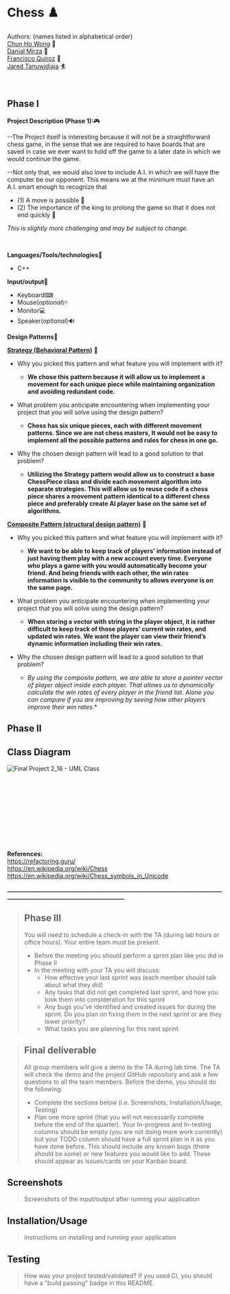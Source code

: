 
# Chess  :chess_pawn:

  Authors: (names listed in alphabetical order)<br />
[Chun Ho Wong](https://github.com/cwong165) :space_invader:  <br />
[Danial Mirza](https://github.com/danialmirza99) :wolf: <br />
[Francisco Quiroz](https://github.com/FrankyQuiroz01) :japanese_goblin: <br />
[Jared Tanuwidjaja](https://github.com/matchasaur) 🏄 <br />
 
<br />

## Phase I
**Project Description (Phase 1):**:video_game:

--The Project itself is interesting because it will not be a straightforward chess game, in the sense that we are required to have boards that are saved in case we ever want to hold off the game to a later date in which we would continue the game. 

--Not only that, we would also love to include A.I. in which we will have the computer be our opponent. This means we at the minimum must have an A.I. smart enough to recognize that
 - (1) A move is possible 🚶
 - (2) The importance of the king to prolong the game so that it does not end quickly 👑

*This is slightly more challenging and may be subject to change.*


<br />

**Languages/Tools/technologies**🧰
   * C++


**Input/output**:robot: 
  * Keyboard⌨
  * Mouse(*optional*)🖱
  * Monitor💻
  * Speaker(*optional*)🔊

**Design Patterns**🔋


[**Strategy (Behavioral Pattern)**](https://refactoring.guru/design-patterns/strategy) :speech_balloon:

- Why you picked this pattern and what feature you will implement with it?
   
  -  **We chose this pattern because it will allow us to implement a movement for each unique piece while maintaining organization and avoiding redundant code.**
    

-   What problem you anticipate encountering when implementing your project that you will solve using the design pattern?
    

    -  **Chess has six unique pieces, each with different movement patterns. Since we are not chess masters, It would not be easy to implement all the possible patterns and rules for chess in one go.**
    

-   Why the chosen design pattern will lead to a good solution to that problem?
    

    -   **Utilizing the Strategy pattern would allow us to construct a base ChessPiece class and divide each movement algorithm into separate strategies. This will allow us to reuse code if a chess piece shares a movement pattern identical to a different chess piece and preferably create AI player base on the same set of algorithms.**

[**Composite Pattern (structural design pattern)**](https://refactoring.guru/design-patterns/composite) :speech_balloon:

- Why you picked this pattern and what feature you will implement with it?
   
  -  **We want to be able to keep track of players’ information instead of just having them play with a new account every time. Everyone who plays a game with you would automatically become your friend. And being friends with each other, the win rates information is visible to the community to allows everyone is on the same page.**
    

-   What problem you anticipate encountering when implementing your project that you will solve using the design pattern?
    

    - **When storing a vector with string in the player object, it is rather difficult to keep track of those players’ current win rates, and updated win rates. We want the player can view their friend’s dynamic information including their win rates.**
    

-   Why the chosen design pattern will lead to a good solution to that problem?
    

    -  **By using the composite pattern, we are able to store a pointer* vector of player object inside each player. That allows us to dynamically calculate the win rates of every player in the friend list. Alone you can compare if you are improving by seeing how other players improve their win rates.** 


## Phase II
## Class Diagram
![Final Project 2_16 - UML Class](https://user-images.githubusercontent.com/77028662/108159935-e985c800-709c-11eb-88be-f719e1cff974.jpeg)










  <br />
  <br />
  <br />
  <br />
  <br />
  <br />
  <br />
  <br />
  <br />
 
**References:**\
https://refactoring.guru/<br />
https://en.wikipedia.org/wiki/Chess  <br />
https://en.wikipedia.org/wiki/Chess_symbols_in_Unicode  <br />

 


**____________________________________________________________________________________________________________________**
 
 > ## Phase III
 > You will need to schedule a check-in with the TA (during lab hours or office hours). Your entire team must be present. 
 > * Before the meeting you should perform a sprint plan like you did in Phase II
 > * In the meeting with your TA you will discuss: 
 >   - How effective your last sprint was (each member should talk about what they did)
 >   - Any tasks that did not get completed last sprint, and how you took them into consideration for this sprint
 >   - Any bugs you've identified and created issues for during the sprint. Do you plan on fixing them in the next sprint or are they lower priority?
 >   - What tasks you are planning for this next sprint.

 > ## Final deliverable
 > All group members will give a demo to the TA during lab time. The TA will check the demo and the project GitHub repository and ask a few questions to all the team members. 
 > Before the demo, you should do the following:
 > * Complete the sections below (i.e. Screenshots, Installation/Usage, Testing)
 > * Plan one more sprint (that you will not necessarily complete before the end of the quarter). Your In-progress and In-testing columns should be empty (you are not doing more work currently) but your TODO column should have a full sprint plan in it as you have done before. This should include any known bugs (there should be some) or new features you would like to add. These should appear as issues/cards on your Kanban board. 
 
 ## Screenshots
 > Screenshots of the input/output after running your application
 ## Installation/Usage
 > Instructions on installing and running your application
 ## Testing
 > How was your project tested/validated? If you used CI, you should have a "build passing" badge in this README.
 
